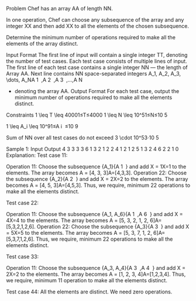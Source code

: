 Problem
Chef has an array AA of length NN.

In one operation, Chef can choose any subsequence of the array and any integer XX and then add XX to all the elements of the chosen subsequence.

Determine the minimum number of operations required to make all the elements of the array distinct.

Input Format
The first line of input will contain a single integer TT, denoting the number of test cases.
Each test case consists of multiple lines of input.
The first line of each test case contains a single integer NN — the length of Array AA.
Next line contains NN space-separated integers A_1, A_2, A_3, \dots, A_NA 
1
​
 ,A 
2
​
 ,A 
3
​
 ,…,A 
N
​
  - denoting the array AA.
Output Format
For each test case, output the minimum number of operations required to make all the elements distinct.

Constraints
1 \leq T \leq 40001≤T≤4000
1 \leq N \leq 10^51≤N≤10 
5
 
1 \leq A_i \leq 10^91≤A 
i
​
 ≤10 
9
 
Sum of NN over all test cases do not exceed 3 \cdot 10^53⋅10 
5
 
Sample 1:
Input
Output
4
3
3 3 3
6
1 3 2 1 2 2
4
1 2 1 2
5
1 3 2 4 6
2
2
1
0
Explanation:
Test case 11:

Operation 11: Choose the subsequence \{A_1\}{A 
1
​
 } and add X = 1X=1 to the elements. The array becomes A = [4, 3, 3]A=[4,3,3].
Operation 22: Choose the subsequence \{A_2\}{A 
2
​
 } and add X = 2X=2 to the elements. The array becomes A = [4, 5, 3]A=[4,5,3].
Thus, we require, minimum 22 operations to make all the elements distinct.

Test case 22:

Operation 11: Choose the subsequence \{A_1, A_6\}{A 
1
​
 ,A 
6
​
 } and add X = 4X=4 to the elements. The array becomes A = [5, 3, 2, 1, 2, 6]A=[5,3,2,1,2,6].
Operation 22: Choose the subsequence \{A_3\}{A 
3
​
 } and add X = 5X=5 to the elements. The array becomes A = [5, 3, 7, 1, 2, 6]A=[5,3,7,1,2,6].
Thus, we require, minimum 22 operations to make all the elements distinct.

Test case 33:

Operation 11: Choose the subsequence \{A_3, A_4\}{A 
3
​
 ,A 
4
​
 } and add X = 2X=2 to the elements. The array becomes A = [1, 2, 3, 4]A=[1,2,3,4].
Thus, we require, minimum 11 operation to make all the elements distinct.

Test case 44: All the elements are distinct. We need zero operations.
